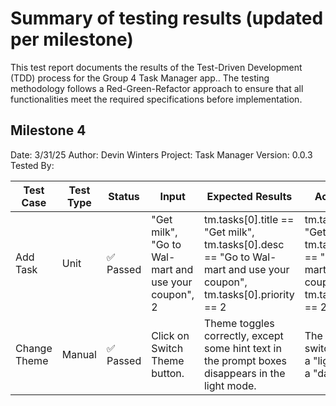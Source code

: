 # Summary of testing results (updated per milestone)

This test report documents the results of the Test-Driven Development (TDD) process for the Group 4 Task Manager app.. The testing methodology follows a Red-Green-Refactor approach to ensure that all functionalities meet the required specifications before implementation.

## Milestone 4

Date: 3/31/25
Author: Devin Winters
Project: Task Manager
Version: 0.0.3
Tested By: 

| Test Case          | Test Type | Status    | Input | Expected Results | Actual Results |
| ------------------ | --------- | --------- | ----- | ---------------- | -------------- |
| Add Task           | Unit      | ✅ Passed | "Get milk", "Go to Wal-mart and use your coupon", 2 | tm.tasks[0].title == "Get milk", tm.tasks[0].desc == "Go to Wal-mart and use your coupon", tm.tasks[0].priority == 2 | tm.tasks[0].title == "Get milk", tm.tasks[0].desc == "Go to Wal-mart and use your coupon", tm.tasks[0].priority == 2 |
| Change Theme       | Manual    | ✅ Passed | Click on Switch Theme button. | Theme toggles correctly, except some hint text in the prompt boxes disappears in the light mode. | The theme switches between a "light" mode and a "dark" mode. |
